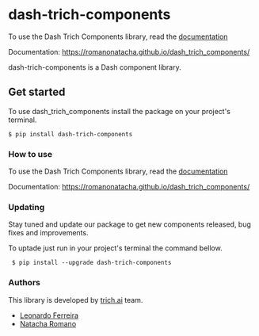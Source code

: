 # dash-trich-components

To use the Dash Trich Components library, read the [documentation](https://romanonatacha.github.io/dash_trich_components/)

Documentation: https://romanonatacha.github.io/dash_trich_components/

dash-trich-components is a Dash component library.


## Get started


To use dash_trich_components install the package on your project's terminal.

```
$ pip install dash-trich-components
```

### How to use

To use the Dash Trich Components library, read the [documentation](https://romanonatacha.github.io/dash_trich_components/)

Documentation: https://romanonatacha.github.io/dash_trich_components/

### Updating

Stay tuned and update our package to get new components released, bug fixes and improvements.

To uptade just run in your project's terminal the command bellow.

```
 $ pip install --upgrade dash-trich-components
```

### Authors
This library is developed by [trich.ai](https://trich/ai) team.
- [Leonardo Ferreira](https://www.linkedin.com/in/leonardoferreirads/)
- [Natacha Romano](https://www.linkedin.com/in/natacha-romano/)
